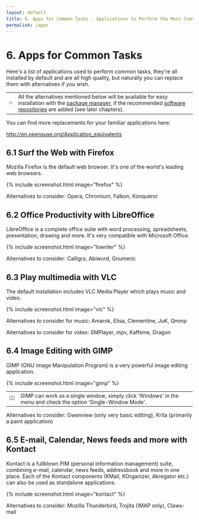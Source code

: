```yaml
---
layout: default
title: 6. Apps for Common Tasks - Applications to Perform the Most Common Tasks
permalink: /apps
---
```


# 6. Apps for Common Tasks

Here's a list of applications used to perform common tasks, they're all installed by default and are all high quality, but naturally you can replace them with alternatives if you wish.

<div class="tip">
<table>
<tbody>
<tr>
<td><img src="images/pics/tip.png" alt="tip" /></td>
<td>All the alternatives mentioned below will be available for easy installation with the <a href="installpackage.php">package manager</a>, if the recommended <a href="repositories.php">software repositories</a> are added (see later chapters).</td>
</tr>
</tbody>
</table>
</div>

You can find more replacements for your familiar applications here:

<a href="http://en.opensuse.org/Application_equivalents" target="_blank">http://en.opensuse.org/Application_equivalents</a>

## 6.1 Surf the Web with Firefox

Mozilla Firefox is the default web browser. It's one of the world's leading web browsers.

{% include screenshot.html image="firefox" %}

Alternatives to consider: Opera, Chromium, Falkon, Konqueror

## 6.2 Office Productivity with LibreOffice

LibreOffice is a complete office suite with word processing, spreadsheets, presentation, drawing and more. It's very compatible with Microsoft Office.

{% include screenshot.html image="lowriter" %}

Alternatives to consider: Calligra, Abiword, Gnumeric

## 6.3 Play multimedia with VLC

The default installation includes VLC Media Player which plays music and video.

{% include screenshot.html image="vlc" %}

Alternatives to consider for music: Amarok, Elisa, Clementine, JuK, Qmmp

Alternatives to consider for video: SMPlayer, mpv, Kaffeine, Dragon

## 6.4 Image Editing with GIMP

GIMP (GNU Image Manipulation Program) is a very powerful image editing application.

{% include screenshot.html image="gimp" %}

<div class="tip">
<table>
<tbody>
<tr>
<td><img src="images/pics/tip.png" alt="tip" /></td>
<td>GIMP can work as a single window, simply click 'Windows' in the menu and check the option 'Single-Window Mode'.</td>
</tr>
</tbody>
</table>
</div>

Alternatives to consider: Gwenview (only very basic editing), Krita (primarily a paint application)

## 6.5 E-mail, Calendar, News feeds and more with Kontact

Kontact is a fullblown PIM (personal information management) suite, combining e-mail, calendar, news feeds, addressbook and more in one place. Each of the Kontact components (KMail, KOrganizer, Akregator etc.) can also be used as standalone applications.

{% include screenshot.html image="kontact" %}

Alternatives to consider: Mozilla Thunderbird, Trojita (IMAP only), Claws-mail
